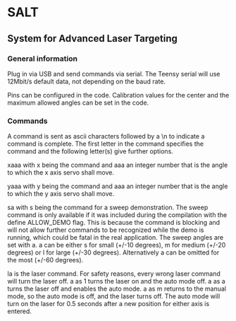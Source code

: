 # SALT
## System for Advanced Laser Targeting

### General information

Plug in via USB and send commands via serial.
The Teensy serial will use 12Mbit/s default data, not depending on the baud rate.

Pins can be configured in the code.
Calibration values for the center and the maximum allowed angles can be set in the code.

### Commands

A command is sent as ascii characters followed by a \n to indicate a command is complete.
The first letter in the command specifies the command and the following letter(s) give further options.

xaaa with x being the command and aaa an integer number that is the angle to which the x axis servo shall move.

yaaa with y being the command and aaa an integer number that is the angle to which the y axis servo shall move.

sa with s being the command for a sweep demonstration.
The sweep command is only available if it was included during the compilation with the define ALLOW_DEMO flag.
This is because the command is blocking and will not allow further commands to be recognized while the demo is running, which could be fatal in the real application.
The sweep angles are set with a.
a can be either s for small (+/-10 degrees), m for medium (+/-20 degrees) or l for large (+/-30 degrees).
Alternatively a can be omitted for the most (+/-60 degrees).

la is the laser command.
For safety reasons, every wrong laser command will turn the laser off.
a as 1 turns the laser on and the auto mode off.
a as a turns the laser off and enables the auto mode.
a as m returns to the manual mode, so the auto mode is off, and the laser turns off. 
The auto mode will turn on the laser for 0.5 seconds after a new position for either axis is entered.
